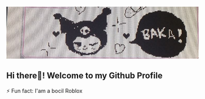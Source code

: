 ![github profile](img/header2.jpeg)

## Hi there👋! Welcome to my Github Profile

⚡ Fun fact: I'am a bocil Roblox

<!--
**iVee1234/iVee1234** is a ✨ _special_ ✨ repository because its `README.md` (this file) appears on your GitHub profile.

Here are some ideas to get you started:

- 🔭 I’m currently working on ...
- 🌱 I’m currently learning ...
- 👯 I’m looking to collaborate on ...
- 🤔 I’m looking for help with ...
- 💬 Ask me about ...
- 📫 How to reach me: ...
- 😄 Pronouns: ...
- ⚡ Fun fact: I'am a bocil Roblox
-->
